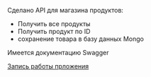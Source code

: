 Сделано API для магазина продуктов:

- Получить все продукты
- Получить продукт по ID
 - сохранение товара в базу данных Mongo

Имеется документацию Swagger

[Запись работы прложения](https://youtu.be/QWbTtODq6cw)